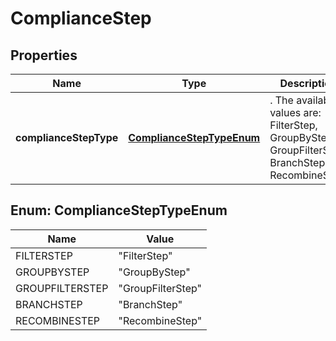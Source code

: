 

# ComplianceStep


## Properties

| Name | Type | Description | Notes |
|------------ | ------------- | ------------- | -------------|
|**complianceStepType** | [**ComplianceStepTypeEnum**](#ComplianceStepTypeEnum) | . The available values are: FilterStep, GroupByStep, GroupFilterStep, BranchStep, RecombineStep |  |



## Enum: ComplianceStepTypeEnum

| Name | Value |
|---- | -----|
| FILTERSTEP | &quot;FilterStep&quot; |
| GROUPBYSTEP | &quot;GroupByStep&quot; |
| GROUPFILTERSTEP | &quot;GroupFilterStep&quot; |
| BRANCHSTEP | &quot;BranchStep&quot; |
| RECOMBINESTEP | &quot;RecombineStep&quot; |



